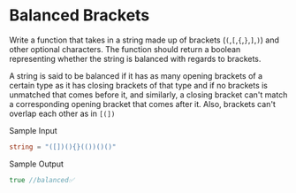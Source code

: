 # Balanced Brackets

Write a function that takes in a string made up of brackets (`(`,`[`,`{`,`}`,`]`,`)`) and other optional characters. The function should return a boolean representing whether the string is balanced with regards to brackets.

A string is said to be balanced if it has as many opening brackets of a certain type as it has closing brackets of that type and if no brackets is unmatched that comes before it, and similarly, a closing bracket can't match a corresponding opening bracket that comes after it. Also, brackets can't overlap each other as in `[(])`

Sample Input

```go
string = "([])(){}(())()()"
```

Sample Output

```go
true //balanced✅
```
